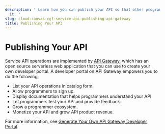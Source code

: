 ```yaml
---
description: ' Learn how you can publish your API so that other programmers can use
  it. '
slug: cloud-canvas-cgf-service-api-publishing-api-gateway
title: Publishing Your API
---
```

# Publishing Your API<a name="cloud-canvas-cgf-service-api-publishing-api-gateway"></a>

Service API operations are implemented by [API Gateway](https://aws.amazon.com/api-gateway/), which has an open source serverless web application that you can use to create your own developer portal\. A developer portal on API Gateway empowers you to do the following:
+ List your API operations in catalog form\.
+ Allow programmers to sign up\.
+ Display documentation that helps programmers understand your API\.
+ Let programmers test your API and provide feedback\.
+ Grow a programmer ecosystem\.
+ Monetize your API and grow API product revenue\.

For more information, see [Generate Your Own API Gateway Developer Portal](https://aws.amazon.com/blogs/compute/generate-your-own-api-gateway-developer-portal/)\.